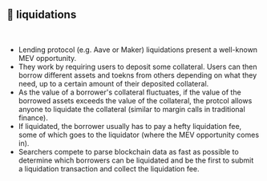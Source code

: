 ## 🧀 liquidations

<br>

* Lending protocol (e.g. Aave or Maker) liquidations present a well-known MEV opportunity.
* They work by requiring users to deposit some collateral. Users can then borrow different assets and toekns from others depending on what they need, up to a certain amount of their deposited collateral.
* As the value of a borrower's collateral fluctuates, if the value of the borrowed assets exceeds the value of the collateral, the protcol allows anyone to liquidate the collateral (similar to margin calls in traditional finance).
* If liquidated, the borrower usually has to pay a hefty liquidation fee, some of which goes to the liquidator (where the MEV opportunity comes in).
* Searchers compete to parse blockchain data as fast as possible to determine which borrowers can be liquidated and be the first to submit a liquidation transaction and collect the liquidation fee.
